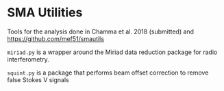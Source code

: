 SMA Utilities
===========

Tools for the analysis done in Chamma et al. 2018 (submitted) and https://github.com/mef51/smautils

`miriad.py` is a wrapper around the Miriad data reduction package for radio interferometry.

`squint.py` is a package that performs beam offset correction to remove false Stokes V signals
